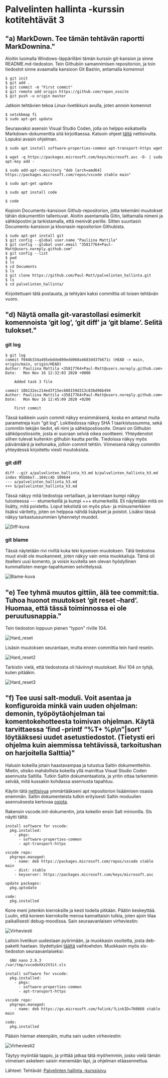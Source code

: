 # Palvelinten hallinta -kurssin kotitehtävät 3


## "a) MarkDown. Tee tämän tehtävän raportti MarkDownina."



Aloitin luomalla Windows-läppärilläni tämän kurssin git-kansion ja sinne README.md-tiedoston. Tein Githubiin samannimisen repositorion, ja toin tiedostot sinne avaamalla kansioon Git Bashin, antamalla komennot 


```
$ git init
$ git add .
$ git commit -m "First commit"
$ git remote add origin https://github.com/repon_osoite
$ git push -u origin master
```
Jatkoin tehtävien tekoa Linux-livetikkuni avulla, joten annoin komennot

```
$ setxkbmap fi
$ sudo apt-get update
```
Seuraavaksi asensin Visual Studio Coden, jolla on helppo esikatsella Markdown-dokumenttia sitä kirjoittaessa. Katsoin ohjeet [tältä](https://linuxize.com/post/how-to-install-visual-studio-code-on-ubuntu-18-04/) nettisivulta. Lopuksi avasin ohjelman.

```
$ sudo apt install software-properties-common apt-transport-https wget

$ wget -q https://packages.microsoft.com/keys/microsoft.asc -O- | sudo apt-key add -

$ sudo add-apt-repository "deb [arch=amd64] https://packages.microsoft.com/repos/vscode stable main"

$ sudo apt-get update

$ sudo apt install code

$ code
```

Kopioin Documents-kansioon Github-repositorion, jotta tekemäni muutokset tähän dokumenttiin tallentuvat. Aloitin asentamalla Gitin, laittamalla nimeni ja sähköpostini ja tarkistamalla, että menivät perille. Sitten suuntasin Documents-kansioon ja kloonasin repositorion Githubista.

```
$ sudo apt-get install git
$ git config --global user.name "Pauliina Mattila"
$ git config --global user.email "35817764+Paul-Matt@users.noreply.github.com"
$ git config --list
$ pwd
$ ls
$ cd Documents
$ ls
$ git clone https://github.com/Paul-Matt/palvelinten_hallinta.git
$ ls
$ cd palvelinten_hallinta/
```
Kirjoitettuani tätä postausta, ja tehtyäni kaksi committia oli toisen tehtävän vuoro.


## "d) Näytä omalla git-varastollasi esimerkit komennoista ‘git log’, ‘git diff’ ja ‘git blame’. Selitä tulokset."

### git log


```
$ git log
commit f044b334a495ebdde809edd060a4683d437b671c (HEAD -> main, origin/main, origin/HEAD)
Author: Pauliina Mattila <35817764+Paul-Matt@users.noreply.github.com>
Date:   Mon Nov 16 12:32:03 2020 +0000

    Added task 3 file

commit 10b132ec214ed3f15ec688159d313c836d96b494
Author: Pauliina Mattila <35817764+Paul-Matt@users.noreply.github.com>
Date:   Mon Nov 16 12:45:09 2020 +0200

    First commit
```

Tässä kaikkein uusin commit näkyy ensimmäisenä, koska en antanut muita parametreja kuin "git log". Lokitiedossa näkyy SHA 1 taarkistussumma, sekä commitin tekijän tiedot, eli nimi ja sähköpostiosoite. Omani on Githubin sähköpostiosoite, josta ei suoraan selviä oikea osoitteeni. Yhteydenotot siihen tulevat kuitenkin githubin kautta perille. Tiedoissa näkyy myös päivämäärä ja kellonaika, jolloin commit tehtiin. Viimeisenä näkyy commitin yhteydessä kirjoitettu viesti muutoksista. 


### git diff


```
diff --git a/palvelinten_hallinta_h3.md b/palvelinten_hallinta_h3.md
index 95bb6e7..104cc4b 100644
--- a/palvelinten_hallinta_h3.md
+++ b/palvelinten_hallinta_h3.md
```

Tässä näkyy mitä tiedostoja vertaillaan, ja kerrotaan kumpi näkyy tulosteessa --- etumerkeillä ja kumpi +++ etumerkeillä. Eli näytetään mitä on lisätty, mitä poistettu. Loput tekstistä on myös plus- ja miinusmerkkien lisäksi väritetty, joten on helppoa nähdä lisäykset ja poistot. Lisäksi tässä näkyy tarkastussummien lyhennetyt muodot.

![Diff-kuva](ph1_diff.png "Diff-kuva")



### git blame

Tässä näytetään rivi riviltä kuka teki kyseisen muutoksen. Tätä tiedostoa muut eivät ole muokanneet, joten näkyy vain omia muokkailuja. Tämä oli itselleni uusi komento, ja voisin kuvitella sen olevan hyödyllinen kummallisten merge-tapahtumien selvittelyssä.

![Blame-kuva](ph2_blame.png "Blame-kuva")


## "e) Tee tyhmä muutos gittiin, älä tee commit:tia. Tuhoa huonot muutokset ‘git reset –hard’. Huomaa, että tässä toiminnossa ei ole peruutusnappia."


Tein tiedoston loppuun pienen "typon" riville 104. 


![Hard_reset](reset1.png "Hard reset")

Lisäsin muutoksen seurantaan, mutta ennen committia tein hard resetin.


![Hard_reset2](reset2.png "Hard reset2")

Tarkistin vielä, että tiedostosta oli hävinnyt muutokset. Rivi 104 on tyhjä, kuten pitääkin.


![Hard_reset3](reset3.png "hard reset3")


## "f) Tee uusi salt-moduli. Voit asentaa ja konfiguroida minkä vain uuden ohjelman: demonin, työpöytäohjelman tai komentokehotteesta toimivan ohjelman. Käytä tarvittaessa ‘find -printf “%T+ %p\n”|sort’ löytääksesi uudet asetustiedostot. (Tietysti eri ohjelma kuin aiemmissa tehtävissä, tarkoitushan on harjoitella Salttia)"

Halusin kokeilla jotain haastavampaa ja tutustua Saltin dokumentteihin. Mietin, olisiko mahdollista kokeilla yllä mainittua Visual Studio Coden asennusta Saltilla. Tutkin Saltin dokumentaatiota, ja yritin ottaa tarkemmin selvää, mitä kussakin kohdassa asennusta tapahtuu.

Käytin tätä [nettisivua](https://linuxize.com/post/how-to-add-apt-repository-in-ubuntu/) ymmärtääkseni apt repositorion lisäämisen osasia enemmän. Saltin dokumenteista tutkin erityisesti Saltin moduulien asennuksesta kertovaa [osiota](https://docs.saltstack.com/en/latest/ref/states/all/salt.states.pkg.html#module-salt.states.pkg).

Rakensin vscode.init-dokumentin, jota kokeilin ensin Salt minionilla. Sls näytti tältä:

```
install software for vscode:
  pkg.installed:
    - pkgs:
      - software-properties-common
      - apt-transport-https

vscode repo:
  pkgrepo.managed:
    - name: deb https://packages.microsoft.com/repos/vscode stable main
    - dist: stable
    - keyserver: https://packages.microsoft.com/keys/microsoft.asc

update packages:
  pkg.uptodate

code:
  pkg.installed
```



Kone meni jotenkin kierroksille ja kesti todella pitkään. Päätin keskeyttää. Luulin, että koneen kierroksille menoa kannattaisin tutkia, joten ajoin tilaa paikallisesti debug-moodissa. Sain seuraavanlaisen virheviestin: 

![Virheviesti](vscode.png "Virheviesti")

Laitoin livetikun uudestaan pyörimään, ja muokkasin osoitetta, josta deb-paketti haetaan. löydettyäni [täältä](https://code.visualstudio.com/docs/setup/linux) vaihtoehdon. Muokkasin myös sls-tiedoston seuraavanlaiseksi:

```
  GNU nano 2.9.3                                                                                                             /var/tmp/vscodeXXz2V3it.sls                                                                                                                       

install software for vscode:
  pkg.installed:
    - pkgs:
      - software-properties-common
      - apt-transport-https

vscode repo:
  pkgrepo.managed:
    - name: deb https://go.microsoft.com/fwlink/?LinkID=760868 stable main

code:
  pkg.installed

```

Pääsin hieman eteenpäin, mutta sain uuden virheviestin:

![Virheviesti2](vscode2.png "Virheviesti2")

Täytyy myöntää tappio, ja yrittää jatkaa tätä myöhemmin, josko vielä tämän viimeisen askeleen saisin menemään läpi, ja ohjelman etäasennettua.

Lähteet:
Tehtävät: [Palvelinten hallinta -kurssisivu](http://terokarvinen.com/2020/configuration-management-systems-palvelinten-hallinta-ict4tn022-autumn-2020/)